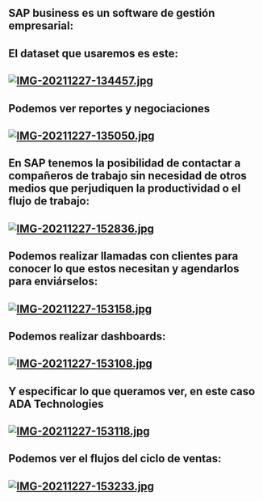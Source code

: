 ## SAP business es un software de gestión empresarial:

## El dataset que usaremos es este:
## [![IMG-20211227-134457.jpg](https://i.postimg.cc/t44RHhk1/IMG-20211227-134457.jpg)](https://postimg.cc/TpBvV5ZG)

## Podemos ver reportes y negociaciones 
## [![IMG-20211227-135050.jpg](https://i.postimg.cc/rsyjDk18/IMG-20211227-135050.jpg)](https://postimg.cc/N9VmnZCV)

## En SAP tenemos la posibilidad de contactar a compañeros de trabajo sin necesidad de otros medios que perjudiquen la productividad o el flujo de trabajo:
## [![IMG-20211227-152836.jpg](https://i.postimg.cc/GtcR9HgH/IMG-20211227-152836.jpg)](https://postimg.cc/qhZS5MTT)

## Podemos realizar llamadas con clientes para conocer lo que estos necesitan y agendarlos para enviárselos:
## [![IMG-20211227-153158.jpg](https://i.postimg.cc/4dbQ1pj5/IMG-20211227-153158.jpg)](https://postimg.cc/HcnMY8Yc)

## Podemos realizar dashboards:
## [![IMG-20211227-153108.jpg](https://i.postimg.cc/zGymPfzW/IMG-20211227-153108.jpg)](https://postimg.cc/pmM1mRnX)

## Y especificar lo que queramos ver, en este caso ADA Technologies
## [![IMG-20211227-153118.jpg](https://i.postimg.cc/rsLTW2xb/IMG-20211227-153118.jpg)](https://postimg.cc/xJgBD7sy)

## Podemos ver el flujos del ciclo de ventas:
## [![IMG-20211227-153233.jpg](https://i.postimg.cc/R0z2XLN6/IMG-20211227-153233.jpg)](https://postimg.cc/QF06M5gh)
